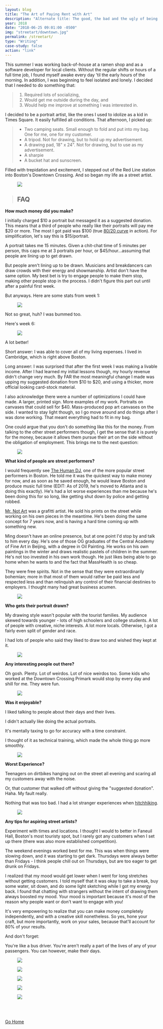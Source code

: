 ```yaml
---
layout: blog
title: "The Art of Paying Rent with Art"
description: "Alternate title: The good, the bad and the ugly of being a portrait artist in Downtown Boston."
year: 2018
date: "2018-06-25 09:01:00 -0500"
img: "streetart/downtown.jpg"
permalink: /streetart/
type: "Writing"
case-study: false
action: "link"
---
```



This summer I was working back-of-house at a ramen shop and as a software developer for local clients. Without the regular shifts or hours of a full time job, I found myself awake every day 'til the early hours of the morning. In addition, I was beginning to feel isolated and lonely. I decided that I needed to do something that:

> 1. Required lots of socializing,
> 2. Would get me outside during the day, and
> 3. Would help me improve at something I was interested in.

I decided to be a portrait artist, like the ones I used to idolize as a kid in Times Square. It easily fulfilled all conditions. That afternoon, I picked up:
> - Two camping seats. Small enough to fold and put into my bag. One for me, one for my customer.
> - A tripod. Not for drawing, but to hold up my advertisement.
> - A drawing pad, 18" x 24". Not for drawing, but to use as my advertisement.
> - A sharpie
> - A bucket hat and sunscreen.

Filled with trepidation and excitement, I stepped out of the Red Line station into Boston's Downtown Crossing. And so began my life as a street artist.

<figure class="ph5-ns ph4-m ph0 mw6 pb3 center"><img class="mb4" src="{{site.baseurl}}/assets/img/streetart/image0.jpg"></figure>

> ## FAQ

**How much money did you make?**

I initially charged $10 a portrait but messaged it as a suggested donation. This means that a third of people who really like their portraits will pay me $20 or more. The most I got paid was $100 (true [80/20 curve](https://www.8020curve.com/instructions.html) in action). For simplification, let's say this is $15/portrait. 

A portrait takes me 15 minutes. Given a chit-chat time of 5 minutes per person, this caps me at 3 portraits per hour, or $45/hour...assuming that people are lining up to get drawn.

But people aren't lining up to be drawn. Musicians and breakdancers can draw crowds with their energy and showmanship. Artist don't have the same option. My best bet is try to engage people to make them stop, making other people stop in the process. I didn't figure this part out until after a painful first week.

But anyways. Here are some stats from week 1:
<figure class="ph5-ns mw8 pb3 center"><img class="mb3" src="{{site.baseurl}}/assets/img/streetart/week1.png"></figure>

Not so great, huh? I was bummed too. 

Here's week 6:
<figure class="ph5-ns mw8 pb3 center"><img class="mb3" src="{{site.baseurl}}/assets/img/streetart/week7.png"></figure>

A lot better!

Short answer: I was able to cover all of my living expenses. I lived in Cambridge, which is right above Boston.

Long answer: I was surprised that after the first week I was making a livable income. After I had learned my initial lessons though, my hourly revenue didn't change very much. By FAR the most meaningful change I made was upping my suggested donation from $10 to $20, and using a thicker, more official looking card-stock material.

I also acknowledge there were a number of optimizations I could have made. A larger, printed sign. More examples of my work. Portraits on canvases that could sell for $40. Mass-produced pop art canvases on the side. I wanted to stay light though, so I go move around and do things after I was done working. That meant everything had to fit in my bag. 

One could argue that you don't do something like this for the money. From talking to the other street performers though, I get the sense that it is purely for the money, because it allows them pursue their art on the side without the obligation of employment. This brings me to the next question:

<figure class="ph5-l ph4-m ph0 mw6 pb3 center"><img class="mb4" src="{{siste.baseurl}}/assets/img/streetart/image1.jpg"></figure>

**What kind of people are street performers?**

I would frequently see [The Human DJ](https://www.instagram.com/thehumandj/), one of the more popular street performers in Boston. He told me it was the quickest way to make money for now, and as soon as he saved enough, he would leave Boston and produce music full time (EDIT: As of 2019, he's moved to Atlanta and is doing this exactly). He's had a lot worse experiences than me because he's been doing this for so long, like getting shut down by police and getting robbed.

[Mr. Not Art](http://www.mettermedia.com/not-art-x-metter-media-interview/) was a grafitti artist. He sold his prints on the street while working on his own pieces in the meantime. He's been doing the same concept for 7 years now, and is having a hard time coming up with something new.

Ming doesn't have an online presence, but at one point I'd stop by and talk to him every day. He's one of those OG graduates of the Central Academy of Fine Art in Beijing, with a degree in Oil Painting. He works on his own paintings in the winter and draws realistic pastels of children in the summer. He's not too invested in his own work though. He just likes being able to go home when he wants to and the fact that MassHealth is so cheap.

They were free spirits. Not in the sense that they were extraordinarily bohemian; more in that most of them would rather be paid less and respected less and than relinquish any control of their financial destinies to employers. I thought many had great business acumen.


<figure class="ph5-l ph4-m ph0 mw6 pb3 center"><img class="mb4" src="{{site.baseurl}}/assets/img/streetart/image2.jpg"></figure>

**Who gets their portrait drawn?**

My drawing style wasn't popular with the tourist families. My audience skewed towards younger - lots of high schoolers and college students. A lot of people with creative, niche interests. A lot more locals.  Otherwise, I got a fairly even split of gender and race.

I had lots of people who said they liked to draw too and wished they kept at it.

<figure class="ph5-l ph4-m ph0 mw8 pb3 center"><img class="mb4" src="{{site.baseurl}}/assets/img/streetart/image3.jpg"></figure>

**Any interesting people out there?**

Oh gosh. Plenty. Lot of weirdos. Lot of nice weirdos too. Some kids who worked at the Downtown Crossing Primark would stop by every day and shill for me. They were fun.

<figure class="ph5-l ph4-m ph0 mw8 pb3 center"><img class="mb4" src="{{site.baseurl}}/assets/img/streetart/kids.jpg"></figure>

**Was it enjoyable?**

I liked talking to people about their days and their lives. 

I didn't actually like doing the actual portraits. 

It's mentally taxing to go for accuracy with a time constraint.

I thought of it as technical training, which made the whole thing go more smoothly. 

<figure class="ph5-l ph4-m ph0 mw6 pb3 center"><img class="mb4" src="{{site.baseurl}}/assets/img/streetart/image4.jpg"></figure>

**Worst Experience?**

Teenagers on dirtbikes hanging out on the street all evening and scaring all my customers away with the noise.

Or, that customer that walked off without giving the "suggested donation". Haha. My fault really.

Nothing that was too bad. I had a lot stranger experiences when <a class="underline black" href="{{site.baseurl}}/vignettes/">hitchhiking</a>.

<figure class="ph5-l ph4-m ph0 mw6 pb3 center"><img class="mb4" src="{{site.baseurl}}/assets/img/streetart/kid.jpg"></figure>

**Any tips for aspiring street artists?**

Experiment with times and locations. I thought I would to better in Faneuil Hall, Boston's most touristy spot, but I rarely got any customers when I set up there (there was also more established competition).

The weekend evenings worked best for me. This was when things were slowing down, and it was starting to get dark. Thursdays were always better than Fridays - I think people chill out on Thursdays, but are too eager to get drunk on Fridays.

I realized that my mood would get lower when I went for long stretches without getting customers. I told myself that it was okay to take a break, buy some water, sit down, and do some light sketching while I got my energy back. I found that chatting with strangers without the intent of drawing them always boosted my mood. Your mood is important because it's most of the reason why people want or don't want to engage with you!

It's very empowering to realize that you can make money completely independently, and with a creative skill nonetheless. So yes, hone your craft, but more importantly, work on your sales, because that'll account for 80% of your results.

And don't forget:

You're like a bus driver. You're aren't really a part of the lives of any of your passengers. You can however, make their days.

<figure class="ph5-l ph4-m ph0 mw6 pb3 center"><img class="mb4" src="{{site.baseurl}}/assets/img/streetart/pair.jpg"></figure>
<figure class="ph5-l ph4-m ph0 mw6 pb3 center"><img class="mb4" src="{{site.baseurl}}/assets/img/streetart/image5.jpg"></figure>
<figure class="ph5-l ph4-m ph0 mw6 pb3 center"><img class="mb4" src="{{site.baseurl}}/assets/img/streetart/image6.jpg"></figure>
<figure class="ph5-l ph4-m ph0 mw6 pb3 center"><img class="mb4" src="{{site.baseurl}}/assets/img/streetart/sunny.png"></figure>
<figure class="ph5-l ph4-m ph0 mw6 pb3 center"><img class="mb4" src="{{site.baseurl}}/assets/img/streetart/mysign.jpg"></figure>



<br><br><br>
[Go Home]({{site.baseurl}}/#posts)